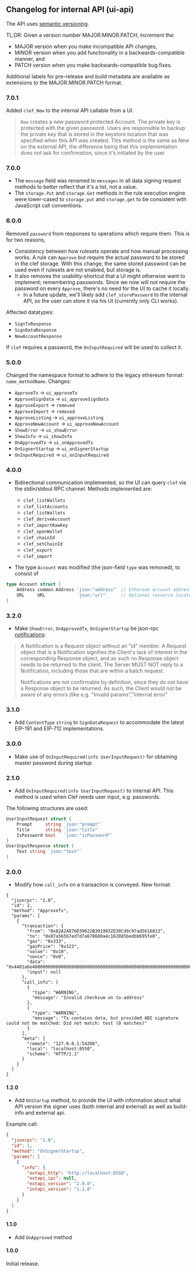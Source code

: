 ## Changelog for internal API (ui-api)

The API uses [semantic versioning](https://semver.org/).

TL;DR: Given a version number MAJOR.MINOR.PATCH, increment the:

* MAJOR version when you make incompatible API changes,
* MINOR version when you add functionality in a backwards-compatible manner, and
* PATCH version when you make backwards-compatible bug fixes.

Additional labels for pre-release and build metadata are available as extensions
to the MAJOR.MINOR.PATCH format.

### 7.0.1

Added `clef_New` to the internal API callable from a UI.

> `New` creates a new password protected Account. The private key is protected
> with
> the given password. Users are responsible to backup the private key that is
> stored
> in the keystore location that was specified when this API was created.
> This method is the same as New on the external API, the difference being that
> this implementation does not ask for confirmation, since it's initiated by
> the user

### 7.0.0

- The `message` field was renamed to `messages` in all data signing request
  methods to better reflect that it's a list, not a value.
- The `storage.Put` and `storage.Get` methods in the rule execution engine were
  lower-cased to `storage.put` and `storage.get` to be consistent with
  JavaScript call conventions.

### 6.0.0

Removed `password` from responses to operations which require them. This is for
two reasons,

- Consistency between how rulesets operate and how manual processing works. A
  rule can `Approve` but require the actual password to be stored in the clef
  storage.
  With this change, the same stored password can be used even if rulesets are
  not enabled, but storage is.
- It also removes the usability-shortcut that a UI might otherwise want to
  implement; remembering passwords. Since we now will not require the
  password on every `Approve`, there's no need for the UI to cache it locally.
    - In a future update, we'll likely add `clef_storePassword` to the internal
      API, so the user can store it via his UI (currently only CLI works).

Affected datatypes:

- `SignTxResponse`
- `SignDataResponse`
- `NewAccountResponse`

If `clef` requires a password, the `OnInputRequired` will be used to collect it.

### 5.0.0

Changed the namespace format to adhere to the legacy ethereum
format: `name_methodName`. Changes:

* `ApproveTx` -> `ui_approveTx`
* `ApproveSignData` -> `ui_approveSignData`
* `ApproveExport` -> `removed`
* `ApproveImport`  -> `removed`
* `ApproveListing`  -> `ui_approveListing`
* `ApproveNewAccount`  -> `ui_approveNewAccount`
* `ShowError` -> `ui_showError`
* `ShowInfo` -> `ui_showInfo`
* `OnApprovedTx` -> `ui_onApprovedTx`
* `OnSignerStartup` -> `ui_onSignerStartup`
* `OnInputRequired` -> `ui_onInputRequired`

### 4.0.0

* Bidirectional communication implemented, so the UI can query `clef` via the
  stdin/stdout RPC channel. Methods implemented are:
    - `clef_listWallets`
    - `clef_listAccounts`
    - `clef_listWallets`
    - `clef_deriveAccount`
    - `clef_importRawKey`
    - `clef_openWallet`
    - `clef_chainId`
    - `clef_setChainId`
    - `clef_export`
    - `clef_import`

* The type `Account` was modified (the json-field `type` was removed), to
  consist of

```go
type Account struct {
	Address common.Address `json:"address"` // Ethereum account address derived from the key
	URL     URL            `json:"url"`     // Optional resource locator within a backend
}
```

### 3.2.0

* Make `ShowError`, `OnApprovedTx`, `OnSignerStartup` be
  json-rpc [notifications](https://www.jsonrpc.org/specification#notification):

> A Notification is a Request object without an "id" member. A Request object
> that is a Notification signifies the Client's lack of interest in the
> corresponding Response object, and as such no Response object needs to be
> returned to the client. The Server MUST NOT reply to a Notification, including
> those that are within a batch request.
>
>  Notifications are not confirmable by definition, since they do not have a
> Response object to be returned. As such, the Client would not be aware of any
> errors (like e.g. "Invalid params","Internal error"

### 3.1.0

* Add `ContentType` `string` to `SignDataRequest` to accommodate the latest
  EIP-191 and EIP-712 implementations.

### 3.0.0

* Make use of `OnInputRequired(info UserInputRequest)` for obtaining master
  password during startup

### 2.1.0

* Add `OnInputRequired(info UserInputRequest)` to internal API. This method is
  used when Clef needs user input, e.g. passwords.

The following structures are used:

```go
UserInputRequest struct {
	Prompt     string `json:"prompt"`
	Title      string `json:"title"`
	IsPassword bool   `json:"isPassword"`
}
UserInputResponse struct {
	Text string `json:"text"`
}
```

### 2.0.0

* Modify how `call_info` on a transaction is conveyed. New format:

```
{
  "jsonrpc": "2.0",
  "id": 2,
  "method": "ApproveTx",
  "params": [
    {
      "transaction": {
        "from": "0x82A2A876D39022B3019932D30Cd9c97ad5616813",
        "to": "0x07a565b7ed7d7a678680a4c162885bedbb695fe0",
        "gas": "0x333",
        "gasPrice": "0x123",
        "value": "0x10",
        "nonce": "0x0",
        "data": "0x4401a6e40000000000000000000000000000000000000000000000000000000000000012",
        "input": null
      },
      "call_info": [
        {
          "type": "WARNING",
          "message": "Invalid checksum on to-address"
        },
        {
          "type": "WARNING",
          "message": "Tx contains data, but provided ABI signature could not be matched: Did not match: test (0 matches)"
        }
      ],
      "meta": {
        "remote": "127.0.0.1:54286",
        "local": "localhost:8550",
        "scheme": "HTTP/1.1"
      }
    }
  ]
}
```

#### 1.2.0

* Add `OnStartup` method, to provide the UI with information about what API
  version
  the signer uses (both internal and external) as well as build-info and
  external api.

Example call:

```json
{
  "jsonrpc": "2.0",
  "id": 1,
  "method": "OnSignerStartup",
  "params": [
    {
      "info": {
        "extapi_http": "http://localhost:8550",
        "extapi_ipc": null,
        "extapi_version": "2.0.0",
        "intapi_version": "1.2.0"
      }
    }
  ]
}
```

#### 1.1.0

* Add `OnApproved` method

#### 1.0.0

Initial release.
